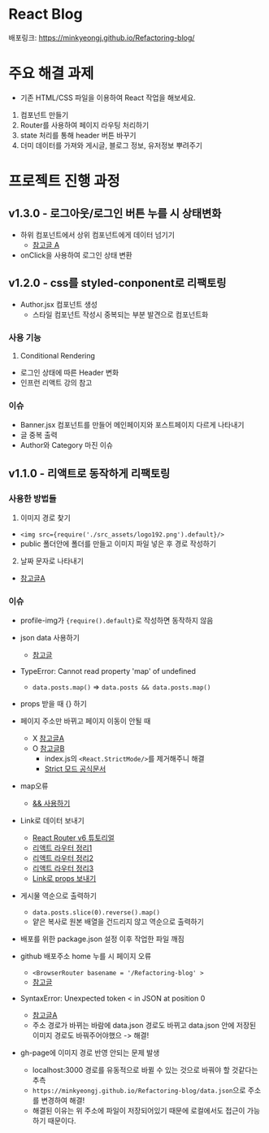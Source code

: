 # React Blog

배포링크: https://minkyeongj.github.io/Refactoring-blog/

# 주요 해결 과제

- 기존 HTML/CSS 파일을 이용하여 React 작업을 해보세요.

1. 컴포넌트 만들기
2. Router를 사용하여 페이지 라우팅 처리하기
3. state 처리를 통해 header 버튼 바꾸기
4. 더미 데이터를 가져와 게시글, 블로그 정보, 유저정보 뿌려주기

# 프로젝트 진행 과정

## v1.3.0 - 로그아웃/로그인 버튼 누를 시 상태변화

- 하위 컴포넌트에서 상위 컴포넌트에게 데이터 넘기기
  - [참고글 A](https://velog.io/@onezerokang/%ED%95%98%EC%9C%84-%EC%BB%B4%ED%8F%AC%EB%84%8C%ED%8A%B8%EA%B0%80-%EC%83%81%EC%9C%84-%EC%BB%B4%ED%8F%AC%EB%84%8C%ED%8A%B8%EB%A1%9C-%EA%B0%92%EC%9D%84-%EC%A0%84%EB%8B%AC%ED%95%98%EB%8A%94-%EB%B0%A9%EB%B2%95)
- onClick을 사용하여 로그인 상태 변환

## v1.2.0 - css를 styled-conponent로 리팩토링

- Author.jsx 컴포넌트 생성
  - 스타일 컴포넌트 작성시 중복되는 부분 발견으로 컴포넌트화

### 사용 기능

1. Conditional Rendering

- 로그인 상태에 따른 Header 변화
- 인프런 리액트 강의 참고

### 이슈

- Banner.jsx 컴포넌트를 만들어 메인페이지와 포스트페이지 다르게 나타내기
- 글 중복 출력
- Author와 Category 마진 이슈


## v1.1.0 - 리액트로 동작하게 리팩토링

### 사용한 방법들

1. 이미지 경로 찾기

- `<img src={require('./src_assets/logo192.png').default}/>`
- public 폴더안에 폴더를 만들고 이미지 파일 넣은 후 경로 작성하기

2. 날짜 문자로 나타내기

- [참고글A](https://mizzo-dev.tistory.com/entry/JavaScript%EB%82%A0%EC%A7%9C-Date-%ED%99%9C%EC%9A%A9%ED%95%B4%EC%84%9C-%EC%9A%94%EC%9D%BC-%EA%B5%AC%ED%95%98%EA%B8%B0)

### 이슈

- profile-img가 `{require().default}`로 작성하면 동작하지 않음
- json data 사용하기
  - [참고글](https://velog.io/@yyeonjju/TIL-React-%EC%95%84%EC%A3%BC-%EC%89%BD%EA%B2%8C-%EB%94%B0%EB%9D%BC%ED%95%98%EB%8A%94-Mock-Data-%ED%99%9C%EC%9A%A9%EB%B2%95)
- TypeError: Cannot read property 'map' of undefined
  - `data.posts.map()` => `data.posts && data.posts.map()`
- props 받을 때 {} 하기
- 페이지 주소만 바뀌고 페이지 이동이 안될 때
  - X [참고글A](https://goddaehee.tistory.com/m/305)
  - O [참고글B](https://velog.io/@jzizsuuz/React-React-Router-Dom-Link-%ED%81%B4%EB%A6%AD-%EC%8B%9C-%EC%9D%B4%EB%8F%99-%EC%9D%B4-%EC%95%88%EB%90%98%EB%8A%94-%EC%98%A4%EB%A5%98)
    - index.js의 `<React.StrictMode/>`를 제거해주니 해결
    - [Strict 모드 공식문서](https://ko.reactjs.org/docs/strict-mode.html)
- map오류
  - [&& 사용하기](https://velog.io/@dum6894/%EC%98%A4%EB%A5%98%ED%95%B4%EA%B2%B0-TypeError-Cannot-read-property-map-of-undefined)
- Link로 데이터 보내기
  - [React Router v6 튜토리얼](https://velog.io/@velopert/react-router-v6-tutorial)
  - [리액트 라우터 정리1](https://velog.io/@gytlr01/react-router-%EC%A0%95%EB%A6%AC)
  - [리액트 라우터 정리2](https://ventos06.tistory.com/7)
  - [리액트 라우터 정리3](https://gongbu-ing.tistory.com/44)
  - [Link로 props 보내기](https://velog.io/@sham/Router-Props-link%EB%A1%9C-%EC%A0%84%EB%8B%AC%ED%95%98%EB%8A%94-props)
- 게시물 역순으로 출력하기
  - `data.posts.slice(0).reverse().map()`
  - 얕은 복사로 원본 배열을 건드리지 않고 역순으로 출력하기
- 배포를 위한 package.json 설정 이후 작업한 파일 깨짐
- github 배포주소 home 누를 시 페이지 오류
  - `<BrowserRouter basename = '/Refactoring-blog' >`
  - [참고글](https://hallokay.tistory.com/entry/REACT-%EC%98%A4%EB%A5%98-%ED%95%B4%EA%B2%B0-gh-page-%EB%B0%B0%ED%8F%AC-%EA%B2%BD%EB%A1%9C-%EC%98%A4%EB%A5%98)
- SyntaxError: Unexpected token < in JSON at position 0
  - [참고글A](https://velog.io/@rain98/syntaxerror-unexpected-token-in-json-at-position-0-%EC%97%90%EB%9F%AC-%EC%98%A4%EB%A5%98-%ED%95%B4%EA%B2%B0-%EB%B0%A9%EB%B2%95)
  - 주소 경로가 바뀌는 바람에 data.json 경로도 바뀌고 data.json 안에 저장된 이미지 경로도 바꿔주어야했으 -> 해결!
- gh-page에 이미지 경로 반영 안되는 문제 발생

  - localhost:3000 경로를 유동적으로 바뀔 수 있는 것으로 바꿔야 할 것같다는 추측
  - `https://minkyeongj.github.io/Refactoring-blog/data.json`으로 주소를 변경하여 해결!
  - 해결된 이유는 위 주소에 파일이 저장되어있기 때문에 로컬에서도 접근이 가능하기 때문이다.
  
